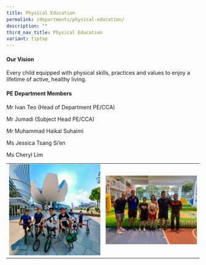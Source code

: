 ```yaml
---
title: Physical Education
permalink: /departments/physical-education/
description: ""
third_nav_title: Physical Education
variant: tiptap
---
```

<h4><strong>Our Vision</strong></h4>
<p>Every child equipped with physical skills, practices and values to enjoy
a lifetime of active, healthy living.</p>
<h4><strong>PE Department Members</strong></h4>
<p>Mr Ivan Teo (Head of Department PE/CCA)</p>
<p>Mr Jumadi (Subject Head PE/CCA)</p>
<p>Mr Muhammad Haikal Suhaimi</p>
<p>Ms Jessica Tsang Si’en</p>
<p>Ms Cheryl Lim</p>
<table style="minWidth: 50px">
<colgroup>
<col>
<col>
</colgroup>
<tbody>
<tr>
<td rowspan="1" colspan="1">
<div class="isomer-image-wrapper">
<img style="width: 100%" height="auto" width="100%" src="/images/pe1.jpg">
</div>
</td>
<td rowspan="1" colspan="1">
<div class="isomer-image-wrapper">
<img style="width: 100%" height="auto" width="100%" src="/images/pe2.jpg">
</div>
</td>
</tr>
</tbody>
</table>
<p></p>
